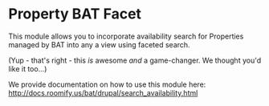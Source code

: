 # Property BAT Facet

This module allows you to incorporate availability search for Properties managed by BAT into any a view using faceted search.

(Yup - that's right - this *is* awesome *and* a game-changer. We thought you'd like it too...)

We provide documentation on how to use this module here: http://docs.roomify.us/bat/drupal/search_availability.html
